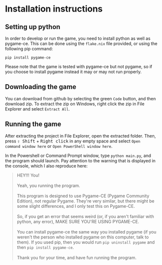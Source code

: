 # Installation instructions
## Setting up python
In order to develop or run the game, you need to install python as well as pygame-ce. This can be done using the `flake.nix` file provided, or using the following pip command:
```
pip install pygame-ce
```

Please note that the game is tested with pygame-ce but not pygame, so if you choose to install pygame instead it may or may not run properly.

## Downloading the game
You can download from github by selecting the green `Code` button, and then download zip. To extract the zip on Windows, right click the zip in File Explorer and select `Extract All`.

## Running the game
After extracting the project in File Explorer, open the extracted folder. Then, press <kbd>⇧ Shift</kbd> + <kbd>Right click</kbd> in any empty space and select `Open command window here` or `Open PowerShell window here`.

In the Powershell or Command Prompt window, type `python main.py`, and the program should launch. Pay attention to the warning that is displayed in the console, which I also reproduce here:

> HEY!!! You!
> <br><br>
> Yeah, you running the program.
> <br><br>
> This program is designed to use Pygame-CE (Pygame Community Edition), not regular Pygame. They're very similar, but there might be some slight differences, and I only test this on Pygame-CE.
> <br><br>
> So, if you get an error that seems weird (or, if you aren't familiar with python, any error), MAKE SURE YOU'RE USING PYGAME-CE.
> <br><br>
> You can install pygame-ce the same way you installed pygame (if you weren't the person who installed pygame on this computer, talk to them). If you used pip, then you would run `pip uninstall pygame` and then `pip install pygame-ce`.
> <br><br>
> Thank you for your time, and have fun running the program.
